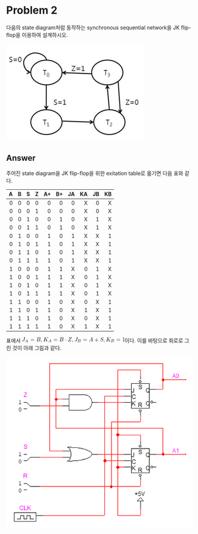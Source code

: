 # Problem 2

다음의 state diagram처럼 동작하는 synchronous sequential network을 JK flip-flop을 이용하여 설계하시오.

![problem2 state diagram](img/problem2_state_diagram.png)

## Answer

주어진 state diagram을 JK flip-flop을 위한 exitation table로 옮기면 다음 표와 같다.

|   A |   B |   S |   Z |  A+ |  B+ |  JA |  KA |  JB |  KB |
| --: | --: | --: | --: | --: | --: | --: | --: | --: | --: |
|   0 |   0 |   0 |   0 |   0 |   0 |   0 |   X |   0 |   X |
|   0 |   0 |   0 |   1 |   0 |   0 |   0 |   X |   0 |   X |
|   0 |   0 |   1 |   0 |   0 |   1 |   0 |   X |   1 |   X |
|   0 |   0 |   1 |   1 |   0 |   1 |   0 |   X |   1 |   X |
|   0 |   1 |   0 |   0 |   1 |   0 |   1 |   X |   X |   1 |
|   0 |   1 |   0 |   1 |   1 |   0 |   1 |   X |   X |   1 |
|   0 |   1 |   1 |   0 |   1 |   0 |   1 |   X |   X |   1 |
|   0 |   1 |   1 |   1 |   1 |   0 |   1 |   X |   X |   1 |
|   1 |   0 |   0 |   0 |   1 |   1 |   X |   0 |   1 |   X |
|   1 |   0 |   0 |   1 |   1 |   1 |   X |   0 |   1 |   X |
|   1 |   0 |   1 |   0 |   1 |   1 |   X |   0 |   1 |   X |
|   1 |   0 |   1 |   1 |   1 |   1 |   X |   0 |   1 |   X |
|   1 |   1 |   0 |   0 |   1 |   0 |   X |   0 |   X |   1 |
|   1 |   1 |   0 |   1 |   1 |   0 |   X |   1 |   X |   1 |
|   1 |   1 |   1 |   0 |   1 |   0 |   X |   0 |   X |   1 |
|   1 |   1 |   1 |   1 |   1 |   0 |   X |   1 |   X |   1 |

표에서 ![equation1](img/equation1.png)이다. 이를 바탕으로 회로로 그린 것이 아래 그림과 같다.

![circuit2](img/circuit2.png)
